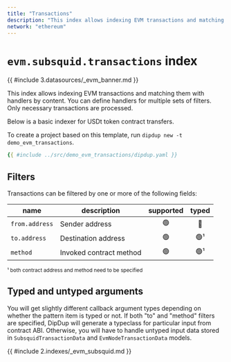 ```yaml
---
title: "Transactions"
description: "This index allows indexing EVM transactions and matching them with handlers by content. You can define handlers for multiple sets of filters. Only necessary transactions are processed."
network: "ethereum"
---
```


# `evm.subsquid.transactions` index

<!-- markdownlint-disable no-inline-html -->

{{ #include 3.datasources/_evm_banner.md }}

This index allows indexing EVM transactions and matching them with handlers by content. You can define handlers for multiple sets of filters. Only necessary transactions are processed.

Below is a basic indexer for USDt token contract transfers.

To create a project based on this template, run `dipdup new -t demo_evm_transactions`.

```yaml [dipdup.yaml]
{{ #include ../src/demo_evm_transactions/dipdup.yaml }}
```

## Filters

Transactions can be filtered by one or more of the following fields:

| name           | description             | supported | typed |
| -------------- | ----------------------- |:---------:|:-----:|
| `from.address` | Sender address          |     🟢    |   🔴  |
| `to.address`   | Destination address     |     🟢    |  🟢¹  |
| `method`       | Invoked contract method |     🟢    |  🟢¹  |

<sup>¹ both contract address and method need to be specified</sup>

## Typed and untyped arguments

You will get slightly different callback argument types depending on whether the pattern item is typed or not. If both "to" and "method" filters are specified, DipDup will generate a typeclass for particular input from contract ABI. Otherwise, you will have to handle untyped input data stored in `SubsquidTransactionData` and `EvmNodeTransactionData` models.

{{ #include 2.indexes/_evm_subsquid.md }}
